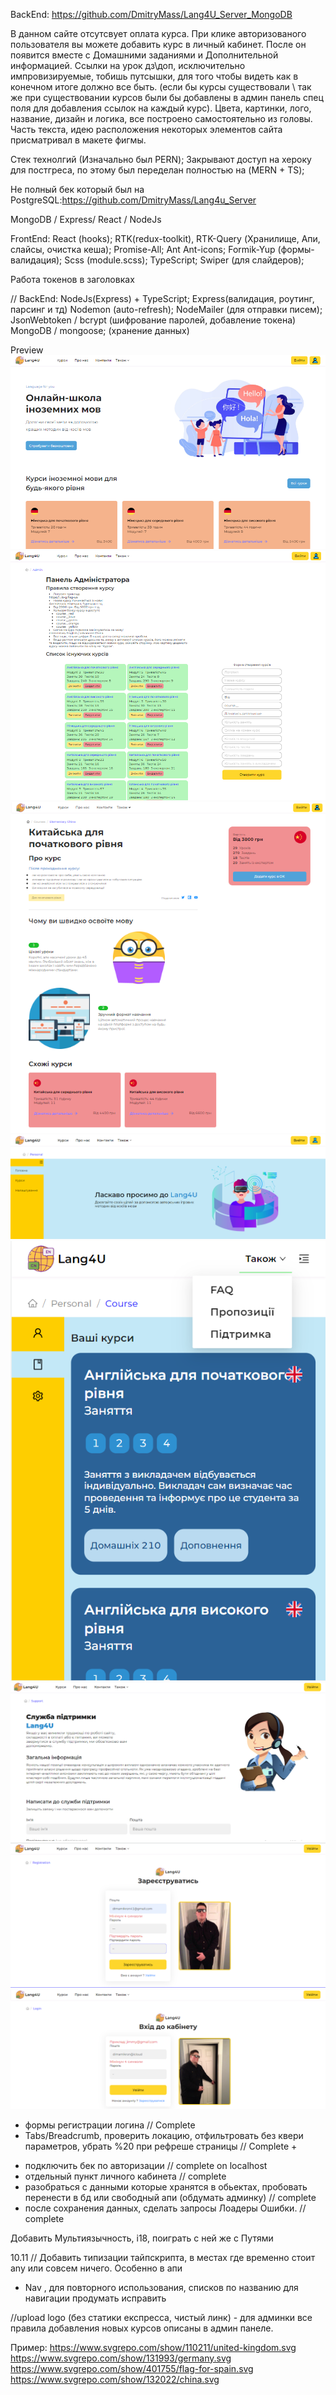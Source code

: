 BackEnd: https://github.com/DmitryMass/Lang4U_Server_MongoDB

В данном сайте отсутсвует оплата курса. При клике авторизованого пользователя вы можете добавить курс в личный кабинет. После он появится вместе с Домашними заданиями и Дополнительной информацией. Ссылки на урок дз\доп, исключительно импровизируемые, тобишь путсышки, для того чтобы видеть как в конечном итоге должно все быть. (если бы курсы существовали \ так же при существовании курсов были бы добавлены в админ панель спец поля для добавления ссылок на каждый курс).
Цвета, картинки, лого, название, дизайн и логика, все построено самостоятельно из головы. Часть текста, идею расположения некоторых элементов сайта присматривал в макете фигмы.

Стек технолгий (Изначально был PERN);
Закрывают доступ на хероку для постгреса, по этому был переделан полностью на (MERN + TS);

Не полный бек который был на PostgreSQL:https://github.com/DmitryMass/Lang4u_Server

MongoDB / Express/ React / NodeJs

FrontEnd:
React (hooks);
RTK(redux-toolkit), RTK-Query (Хранилище, Апи, слайсы, очистка кеша);
Promise-All;
Ant Ant-icons;
Formik-Yup (формы-валидация);
Scss (module.scss);
TypeScript;
Swiper (для слайдеров);

Работа токенов в заголовках

//
BackEnd:
NodeJs(Express) + TypeScript;
Express(валидация, роутинг, парсинг и тд)
Nodemon (auto-refresh);
NodeMailer (для отправки писем);
JsonWebtoken / bcrypt (шифрование паролей, добавление токена)
MongoDB / mongoose; (хранение данных)

<!--  -->

Preview
![DESKTOP!](./src/Assets/ForGitHub/main.png)
![DESKTOP!](./src/Assets/ForGitHub/admin.png)
![DESKTOP!](./src/Assets/ForGitHub/course.png)
![DESKTOP!](./src/Assets/ForGitHub/user-main.png)
![DESKTOP!](./src/Assets/ForGitHub/mobile.png)
![DESKTOP!](./src/Assets/ForGitHub/support.png)
![DESKTOP!](./src/Assets/ForGitHub/register.png)
![DESKTOP!](./src/Assets/ForGitHub/login.png)

<!--  -->

- формы регистрации логина // Complete
- Tabs/Breadcrumb, проверить локацию, отфильтровать без квери параметров, убрать %20 при рефреше страницы // Complete +

* подключить бек по авторизации // complete on localhost
* отдельный пункт личного кабинета // complete
* разобраться с данными которые хранятся в обьектах, пробовать перенести в бд или свободный апи (обдумать админку) // complete
* после сохранения данных, сделать запросы Лоадеры Ошибки. // complete

Добавить Мультиязычность, i18, поиграть с ней же с Путями

<!--  -->

10.11 // Добавить типизации тайпскрипта, в местах где временно стоит any или совсем ничего. Особенно в апи

- Nav , для повторного использования, списков по названию для навигации продумать исправить

//upload logo (без статики експресса, чистый линк) - для админки
все правила добавления новых курсов описаны в админ панеле.

Пример:
https://www.svgrepo.com/show/110211/united-kingdom.svg
https://www.svgrepo.com/show/131993/germany.svg
https://www.svgrepo.com/show/401755/flag-for-spain.svg
https://www.svgrepo.com/show/132022/china.svg
